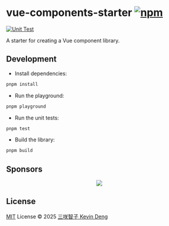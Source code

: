 # vue-components-starter [![npm](https://img.shields.io/npm/v/vue-components-starter.svg)](https://npmjs.com/package/vue-components-starter)

[![Unit Test](https://github.com/sxzz/vue-components-starter/actions/workflows/unit-test.yml/badge.svg)](https://github.com/sxzz/vue-components-starter/actions/workflows/unit-test.yml)

A starter for creating a Vue component library.

## Development

- Install dependencies:

```bash
pnpm install
```

- Run the playground:

```bash
pnpm playground
```

- Run the unit tests:

```bash
pnpm test
```

- Build the library:

```bash
pnpm build
```

## Sponsors

<p align="center">
  <a href="https://cdn.jsdelivr.net/gh/sxzz/sponsors/sponsors.svg">
    <img src='https://cdn.jsdelivr.net/gh/sxzz/sponsors/sponsors.svg'/>
  </a>
</p>

## License

[MIT](./LICENSE) License © 2025 [三咲智子 Kevin Deng](https://github.com/sxzz)
